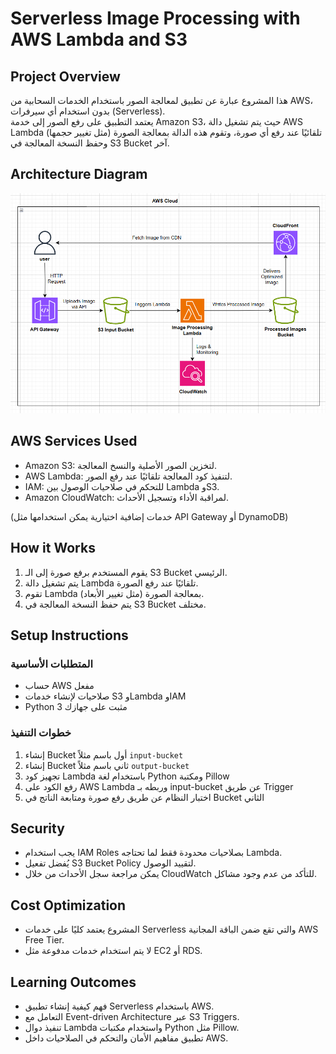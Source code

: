 # Serverless Image Processing with AWS Lambda and S3

## Project Overview

هذا المشروع عبارة عن تطبيق لمعالجة الصور باستخدام الخدمات السحابية من AWS، بدون استخدام أي سيرفرات (Serverless).  
يعتمد التطبيق على رفع الصور إلى خدمة Amazon S3، حيث يتم تشغيل دالة AWS Lambda تلقائيًا عند رفع أي صورة، وتقوم هذه الدالة بمعالجة الصورة (مثل تغيير حجمها) وحفظ النسخة المعالجة في S3 Bucket آخر.

## Architecture Diagram

![Architecture Diagram](architecture.png)

## AWS Services Used

- Amazon S3: لتخزين الصور الأصلية والنسخ المعالجة.
- AWS Lambda: لتنفيذ كود المعالجة تلقائيًا عند رفع الصور.
- IAM: للتحكم في صلاحيات الوصول بين Lambda وS3.
- Amazon CloudWatch: لمراقبة الأداء وتسجيل الأحداث.

(خدمات إضافية اختيارية يمكن استخدامها مثل API Gateway أو DynamoDB)

## How it Works

1. يقوم المستخدم برفع صورة إلى الـ S3 Bucket الرئيسي.
2. يتم تشغيل دالة Lambda تلقائيًا عند رفع الصورة.
3. تقوم Lambda بمعالجة الصورة (مثل تغيير الأبعاد).
4. يتم حفظ النسخة المعالجة في S3 Bucket مختلف.

## Setup Instructions

### المتطلبات الأساسية

- حساب AWS مفعل
- صلاحيات لإنشاء خدمات S3 وLambda وIAM
- Python 3 مثبت على جهازك

### خطوات التنفيذ

1. إنشاء Bucket أول باسم مثلاً `input-bucket`
2. إنشاء Bucket ثاني باسم مثلاً `output-bucket`
3. تجهيز كود Lambda باستخدام لغة Python ومكتبة Pillow
4. رفع الكود على AWS Lambda وربطه بـ input-bucket عن طريق Trigger
5. اختبار النظام عن طريق رفع صورة ومتابعة الناتج في Bucket الثاني

## Security

- يجب استخدام IAM Roles بصلاحيات محدودة فقط لما تحتاجه Lambda.
- يُفضل تفعيل S3 Bucket Policy لتقييد الوصول.
- يمكن مراجعة سجل الأحداث من خلال CloudWatch للتأكد من عدم وجود مشاكل.

## Cost Optimization

- المشروع يعتمد كليًا على خدمات Serverless والتي تقع ضمن الباقة المجانية AWS Free Tier.
- لا يتم استخدام خدمات مدفوعة مثل EC2 أو RDS.

## Learning Outcomes

- فهم كيفية إنشاء تطبيق Serverless باستخدام AWS.
- التعامل مع Event-driven Architecture عبر S3 Triggers.
- تنفيذ دوال Lambda واستخدام مكتبات Python مثل Pillow.
- تطبيق مفاهيم الأمان والتحكم في الصلاحيات داخل AWS.
